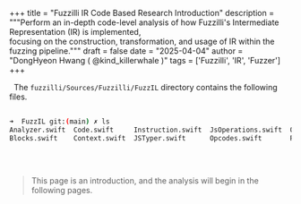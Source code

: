 +++
title = "Fuzzilli IR Code Based Research Introduction"
description = """Perform an in-depth code-level analysis of how Fuzzilli's Intermediate Representation (IR) is implemented, \
focusing on the construction, transformation, and usage of IR within the fuzzing pipeline."""
draft = false
date = "2025-04-04"
author = "DongHyeon Hwang ( @kind_killerwhale )"
tags = ['Fuzzilli', 'IR', 'Fuzzer']
+++

&nbsp;
The `fuzzilli/Sources/Fuzzilli/FuzzIL` directory contains the following files.
&nbsp;

```sh
 
➜  FuzzIL git:(main) ✗ ls
Analyzer.swift  Code.swift     Instruction.swift  JsOperations.swift  Operation.swift  ProgramComments.swift  TypeSystem.swift  WasmOperations.swift
Blocks.swift    Context.swift  JSTyper.swift      Opcodes.swift       Program.swift    Semantics.swift        Variable.swift
 
```

&nbsp;

> This page is an introduction, and the analysis will begin in the following pages.